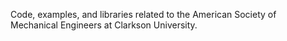 Code, examples, and libraries related to the American Society of Mechanical Engineers at Clarkson University.

